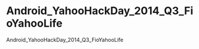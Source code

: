 Android_YahooHackDay_2014_Q3_FioYahooLife
=========================================

Android_YahooHackDay_2014_Q3_FioYahooLife
